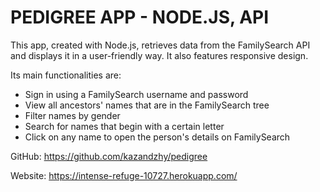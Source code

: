# PEDIGREE APP - NODE.JS, API

This app, created with Node.js, retrieves data from the FamilySearch API and displays it in a user-friendly way. It also features responsive design.

Its main functionalities are:
- Sign in using a FamilySearch username and password
- View all ancestors' names that are in the FamilySearch tree
- Filter names by gender
- Search for names that begin with a certain letter
- Click on any name to open the person's details on FamilySearch

GitHub: https://github.com/kazandzhy/pedigree

Website: https://intense-refuge-10727.herokuapp.com/
